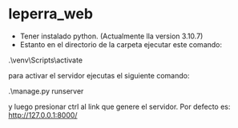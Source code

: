 # leperra_web

- Tener instalado python. (Actualmente lla version 3.10.7)
- Estanto en el directorio de la carpeta ejecutar este comando: 

.\venv\Scripts\activate

para activar el servidor ejecutas el siguiente comando:

.\manage.py runserver 

y luego presionar ctrl al link que genere el servidor. Por defecto es: http://127.0.0.1:8000/
